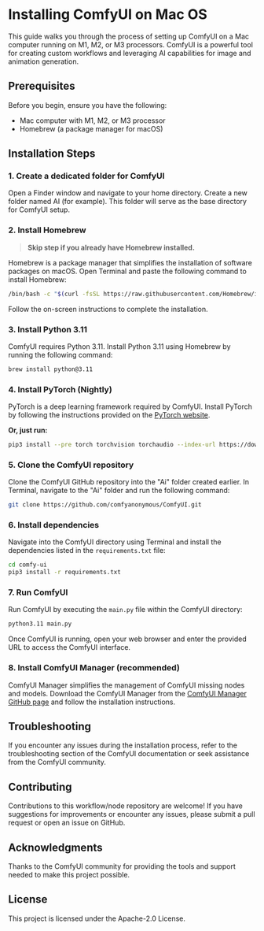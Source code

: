 # Installing ComfyUI on Mac OS

This guide walks you through the process of setting up ComfyUI on a Mac computer running on M1, M2, or M3 processors. ComfyUI is a powerful tool for creating custom workflows and leveraging AI capabilities for image and animation generation.

## Prerequisites

Before you begin, ensure you have the following:

- Mac computer with M1, M2, or M3 processor
- Homebrew (a package manager for macOS)

## Installation Steps

### 1. Create a dedicated folder for ComfyUI

Open a Finder window and navigate to your home directory. Create a new folder named AI (for example). This folder will serve as the base directory for ComfyUI setup.

### 2. Install Homebrew

> **Skip step if you already have Homebrew installed.**

Homebrew is a package manager that simplifies the installation of software packages on macOS. Open Terminal and paste the following command to install Homebrew:

```bash
/bin/bash -c "$(curl -fsSL https://raw.githubusercontent.com/Homebrew/install/HEAD/install.sh)"
```

Follow the on-screen instructions to complete the installation.

### 3. Install Python 3.11

ComfyUI requires Python 3.11. Install Python 3.11 using Homebrew by running the following command:

```bash
brew install python@3.11
```

### 4. Install PyTorch (Nightly)

PyTorch is a deep learning framework required by ComfyUI. Install PyTorch by following the instructions provided on the [PyTorch website](https://pytorch.org/get-started/locally/).

**Or, just run:**

```bash
pip3 install --pre torch torchvision torchaudio --index-url https://download.pytorch.org/whl/nightly/cpu
```

### 5. Clone the ComfyUI repository

Clone the ComfyUI GitHub repository into the "Ai" folder created earlier. In Terminal, navigate to the "Ai" folder and run the following command:

```bash
git clone https://github.com/comfyanonymous/ComfyUI.git
```

### 6. Install dependencies

Navigate into the ComfyUI directory using Terminal and install the dependencies listed in the `requirements.txt` file:

```bash
cd comfy-ui
pip3 install -r requirements.txt
```

### 7. Run ComfyUI

Run ComfyUI by executing the `main.py` file within the ComfyUI directory:

```bash
python3.11 main.py
```

Once ComfyUI is running, open your web browser and enter the provided URL to access the ComfyUI interface.

### 8. Install ComfyUI Manager (recommended)

ComfyUI Manager simplifies the management of ComfyUI missing nodes and models. Download the ComfyUI Manager from the [ComfyUI Manager GitHub page](https://github.com/ltdrdata/ComfyUI-Manager) and follow the installation instructions.

## Troubleshooting

If you encounter any issues during the installation process, refer to the troubleshooting section of the ComfyUI documentation or seek assistance from the ComfyUI community.

## Contributing

Contributions to this workflow/node repository are welcome! If you have suggestions for improvements or encounter any issues, please submit a pull request or open an issue on GitHub.

## Acknowledgments

Thanks to the ComfyUI community for providing the tools and support needed to make this project possible.

## License

This project is licensed under the Apache-2.0 License.
